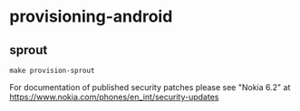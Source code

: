 # provisioning-android

## sprout

```
make provision-sprout
```

For documentation of published security patches please see "Nokia 6.2" at https://www.nokia.com/phones/en_int/security-updates
